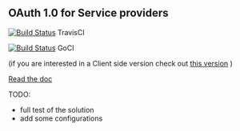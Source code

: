 ## OAuth 1.0 for Service providers 

[![Build Status](https://travis-ci.org/ericaro/oauthprovider.png?branch=master)](https://travis-ci.org/ericaro/oauthprovider) TravisCI

[![Build Status](https://goci.herokuapp.com/project/image/github.com/ericaro/oauthprovider)](http://goci.me/project/github.com/ericaro/oauthprovider) GoCI


(if you are interested in a Client side version check out [this version](https://github.com/ericaro/oauth) )

[Read the doc](http://godoc.org/github.com/ericaro/oauthprovider)


TODO: 

 - full test of the solution
 - add some configurations
